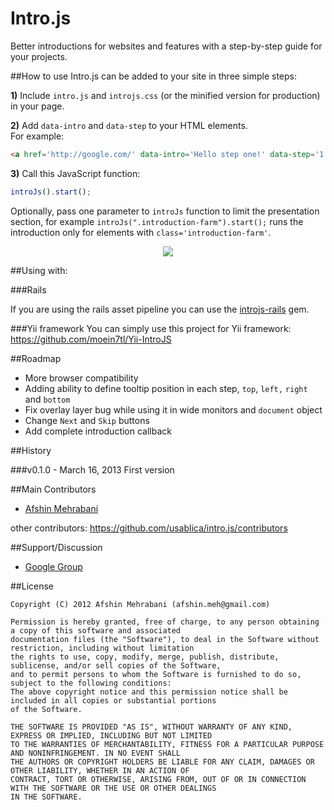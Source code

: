 Intro.js
========

Better introductions for websites and features with a step-by-step guide for your projects.

##How to use
Intro.js can be added to your site in three simple steps:

**1)** Include `intro.js` and `introjs.css` (or the minified version for production) in your page.

**2)** Add `data-intro` and `data-step` to your HTML elements.  
For example: 
```html
<a href='http://google.com/' data-intro='Hello step one!' data-step='1'></a>
````
  
**3)** Call this JavaScript function:
```javascript
introJs().start();
````
 
Optionally, pass one parameter to `introJs` function to limit the presentation section, for example `introJs(".introduction-farm").start();` runs the introduction only for elements with `class='introduction-farm'`.

<p align="center"><img src="http://usablica.github.com/intro.js/img/introjs-demo.jpg"></p>  

##Using with:

###Rails

If you are using the rails asset pipeline you can use the [introjs-rails](https://github.com/heelhook/intro.js-rails) gem.

###Yii framework
You can simply use this project for Yii framework: https://github.com/moein7tl/Yii-IntroJS

##Roadmap
- More browser compatibility
- Adding ability to define tooltip position in each step, `top`, `left,` `right` and `bottom`
- Fix overlay layer bug while using it in wide monitors and `document` object
- Change `Next` and `Skip` buttons
- Add complete introduction callback

##History

###v0.1.0 - March 16, 2013
First version


##Main Contributors
- [Afshin Mehrabani](http://afshinm.name/)  

other contributors: https://github.com/usablica/intro.js/contributors

##Support/Discussion

- [Google Group](https://groups.google.com/d/forum/introjs)

##License

    Copyright (C) 2012 Afshin Mehrabani (afshin.meh@gmail.com)
    
    Permission is hereby granted, free of charge, to any person obtaining a copy of this software and associated 
    documentation files (the "Software"), to deal in the Software without restriction, including without limitation 
    the rights to use, copy, modify, merge, publish, distribute, sublicense, and/or sell copies of the Software, 
    and to permit persons to whom the Software is furnished to do so, subject to the following conditions:
    The above copyright notice and this permission notice shall be included in all copies or substantial portions 
    of the Software.
    
    THE SOFTWARE IS PROVIDED "AS IS", WITHOUT WARRANTY OF ANY KIND, EXPRESS OR IMPLIED, INCLUDING BUT NOT LIMITED 
    TO THE WARRANTIES OF MERCHANTABILITY, FITNESS FOR A PARTICULAR PURPOSE AND NONINFRINGEMENT. IN NO EVENT SHALL 
    THE AUTHORS OR COPYRIGHT HOLDERS BE LIABLE FOR ANY CLAIM, DAMAGES OR OTHER LIABILITY, WHETHER IN AN ACTION OF 
    CONTRACT, TORT OR OTHERWISE, ARISING FROM, OUT OF OR IN CONNECTION WITH THE SOFTWARE OR THE USE OR OTHER DEALINGS 
    IN THE SOFTWARE.
